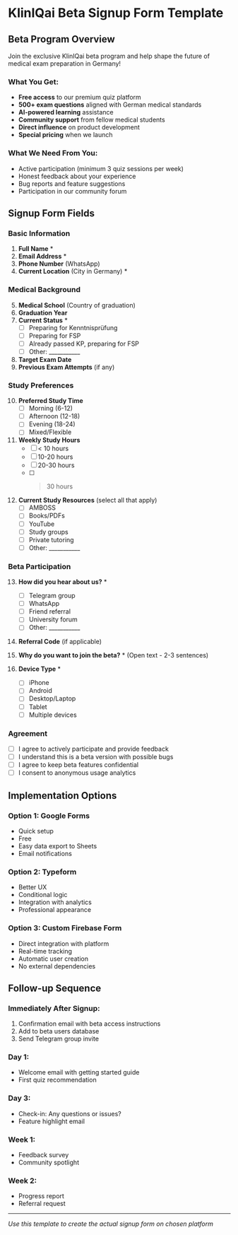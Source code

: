 # KlinIQai Beta Signup Form Template

## Beta Program Overview
Join the exclusive KlinIQai beta program and help shape the future of medical exam preparation in Germany!

### What You Get:
- **Free access** to our premium quiz platform
- **500+ exam questions** aligned with German medical standards
- **AI-powered learning** assistance
- **Community support** from fellow medical students
- **Direct influence** on product development
- **Special pricing** when we launch

### What We Need From You:
- Active participation (minimum 3 quiz sessions per week)
- Honest feedback about your experience
- Bug reports and feature suggestions
- Participation in our community forum

## Signup Form Fields

### Basic Information
1. **Full Name** *
2. **Email Address** *
3. **Phone Number** (WhatsApp)
4. **Current Location** (City in Germany) *

### Medical Background
5. **Medical School** (Country of graduation)
6. **Graduation Year**
7. **Current Status** *
   - [ ] Preparing for Kenntnisprüfung
   - [ ] Preparing for FSP
   - [ ] Already passed KP, preparing for FSP
   - [ ] Other: ___________

8. **Target Exam Date**
9. **Previous Exam Attempts** (if any)

### Study Preferences
10. **Preferred Study Time**
    - [ ] Morning (6-12)
    - [ ] Afternoon (12-18)
    - [ ] Evening (18-24)
    - [ ] Mixed/Flexible

11. **Weekly Study Hours**
    - [ ] < 10 hours
    - [ ] 10-20 hours
    - [ ] 20-30 hours
    - [ ] > 30 hours

12. **Current Study Resources** (select all that apply)
    - [ ] AMBOSS
    - [ ] Books/PDFs
    - [ ] YouTube
    - [ ] Study groups
    - [ ] Private tutoring
    - [ ] Other: ___________

### Beta Participation
13. **How did you hear about us?** *
    - [ ] Telegram group
    - [ ] WhatsApp
    - [ ] Friend referral
    - [ ] University forum
    - [ ] Other: ___________

14. **Referral Code** (if applicable)

15. **Why do you want to join the beta?** *
    (Open text - 2-3 sentences)

16. **Device Type** *
    - [ ] iPhone
    - [ ] Android
    - [ ] Desktop/Laptop
    - [ ] Tablet
    - [ ] Multiple devices

### Agreement
- [ ] I agree to actively participate and provide feedback
- [ ] I understand this is a beta version with possible bugs
- [ ] I agree to keep beta features confidential
- [ ] I consent to anonymous usage analytics

## Implementation Options

### Option 1: Google Forms
- Quick setup
- Free
- Easy data export to Sheets
- Email notifications

### Option 2: Typeform
- Better UX
- Conditional logic
- Integration with analytics
- Professional appearance

### Option 3: Custom Firebase Form
- Direct integration with platform
- Real-time tracking
- Automatic user creation
- No external dependencies

## Follow-up Sequence

### Immediately After Signup:
1. Confirmation email with beta access instructions
2. Add to beta users database
3. Send Telegram group invite

### Day 1:
- Welcome email with getting started guide
- First quiz recommendation

### Day 3:
- Check-in: Any questions or issues?
- Feature highlight email

### Week 1:
- Feedback survey
- Community spotlight

### Week 2:
- Progress report
- Referral request

---
*Use this template to create the actual signup form on chosen platform*